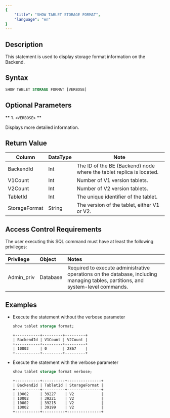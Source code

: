 ```yaml
---
{
    "title": "SHOW TABLET STORAGE FORMAT",
    "language": "en"
}
---
```


<!-- 
Licensed to the Apache Software Foundation (ASF) under one
or more contributor license agreements.  See the NOTICE file
distributed with this work for additional information
regarding copyright ownership.  The ASF licenses this file
to you under the Apache License, Version 2.0 (the
"License"); you may not use this file except in compliance
with the License.  You may obtain a copy of the License at

  http://www.apache.org/licenses/LICENSE-2.0

Unless required by applicable law or agreed to in writing,
software distributed under the License is distributed on an
"AS IS" BASIS, WITHOUT WARRANTIES OR CONDITIONS OF ANY
KIND, either express or implied.  See the License for the
specific language governing permissions and limitations
under the License.
-->


## Description

This statement is used to display storage format information on the Backend.

## Syntax

```sql
SHOW TABLET STORAGE FORMAT [VERBOSE]
```


## Optional Parameters

** 1. `<VERBOSE>` **

  Displays more detailed information.

## Return Value

| Column        | DataType | Note                                                                 |
|---------------|----------|----------------------------------------------------------------------|
| BackendId     | Int      | The ID of the BE (Backend) node where the tablet replica is located. |
| V1Count       | Int      | Number of V1 version tablets.                                        |
| V2Count       | Int      | Number of V2 version tablets.                                        |
| TabletId      | Int      | The unique identifier of the tablet.                                 |
| StorageFormat | String   | The version of the tablet, either V1 or V2.                          |

## Access Control Requirements

The user executing this SQL command must have at least the following privileges:

| Privilege  | Object   | Notes                                                                                                                            |
|:-----------|:---------|:---------------------------------------------------------------------------------------------------------------------------------|
| Admin_priv | Database | Required to execute administrative operations on the database, including managing tables, partitions, and system-level commands. |

## Examples

- Execute the statement without the verbose parameter

  ```sql
  show tablet storage format;
  ```

  ```text
  +-----------+---------+---------+
  | BackendId | V1Count | V2Count |
  +-----------+---------+---------+
  | 10002     | 0       | 2867    |
  +-----------+---------+---------+
  ```

- Execute the statement with the verbose parameter

  ```sql
  show tablet storage format verbose;
  ```

  ```text
  +-----------+----------+---------------+
  | BackendId | TabletId | StorageFormat |
  +-----------+----------+---------------+
  | 10002     | 39227    | V2            |
  | 10002     | 39221    | V2            |
  | 10002     | 39215    | V2            |
  | 10002     | 39199    | V2            |
  +-----------+----------+---------------+
  ```